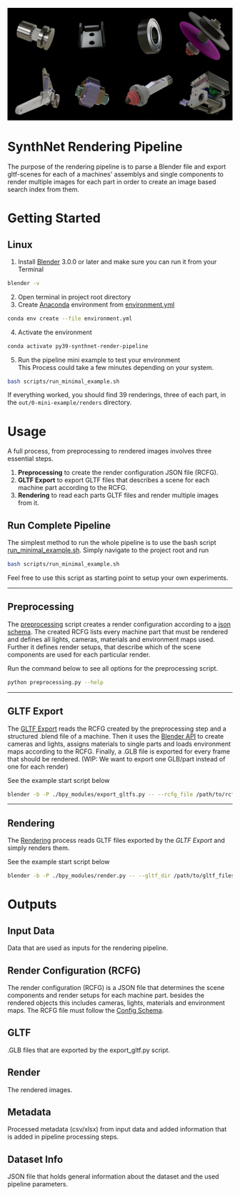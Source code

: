 ![](./docs/imgs/example_renders.jpg)

# SynthNet Rendering Pipeline

The purpose of the rendering pipeline is to parse a Blender file and export gltf-scenes for each of a machines' assemblys and single components to render multiple images for each part in order to create an image based search index from them.

# Getting Started

## Linux
1. Install [Blender](https://www.blender.org) 3.0.0 or later and make sure you can run it from your Terminal
```bash
blender -v
```
2. Open terminal in project root directory
3. Create [Anaconda](https://www.anaconda.com/) environment from [environment.yml](./environment.yml)
 ```bash
conda env create --file environment.yml 
```
4. Activate the environment
 ```bash
conda activate py39-synthnet-render-pipeline 
```
5. Run the pipeline mini example to test your environment</br>
This Process could take a few minutes depending on your system.
```bash
bash scripts/run_minimal_example.sh
``` 
If everything worked, you should find 39 renderings, three of each part, in the `out/0-mini-example/renders` directory.

# Usage

A full process, from preprocessing to rendered images involves three essential steps.
1. **Preprocessing** to create the render configuration JSON file (RCFG).
2. **GLTF Export** to export GLTF files that describes a scene for each machine part according to the RCFG.
3. **Rendering** to read each parts GLTF files and render multiple images from it.

## Run Complete Pipeline
The simplest method to run the whole pipeline is to use the bash script [run_minimal_example.sh](./scripts/run_minimal_example.sh). 
Simply navigate to the project root and run
```bash
bash scripts/run_minimal_example.sh
``` 
Feel free to use this script as starting point to setup your own experiments.

---
## Preprocessing
The [preprocessing](./preprocessing.py) script creates a render configuration according to a [json schema](./validation/schemas/rcfg_schema_v2.json). The created RCFG lists every machine part that must be rendered and defines all lights, cameras, materials and environment maps used. Further it defines render setups, that describe which of the scene components are used for each particular render.

Run the command below to see all options for the preprocessing script.
```bash
python preprocessing.py --help
```
---
## GLTF Export
The [GLTF Export](./bpy_modules/export_gltfs.py) reads the RCFG created by the preprocessing step and a structured .blend file of a machine. Then it uses the [Blender API](https://docs.blender.org/api/current/index.html) to create cameras and lights, assigns materials to single parts and loads environment maps according to the RCFG. Finally, a .GLB file is exported for every frame that should be rendered. (WIP: We want to export one GLB/part instead of one for each render)

See the example start script below
```bash
blender -b -P ./bpy_modules/export_gltfs.py -- --rcfg_file /path/to/rcfg_file.json --data_dir path/to/resources --out_dir path/to/out_dir
```
---
## Rendering
The [Rendering](./bpy_modules/render.py) process reads GLTF files exported by the *GLTF Export* and simply renders them.

See the example start script below
```bash
blender -b -P ./bpy_modules/render.py -- --gltf_dir /path/to/gltf_files --envmap_dir /path/to/envmap_files --out_dir /path/to/output_dir --rcfg_file /path/to/rcfg_file.json --res_x 256 --res_y 256 --out_quality 100 --out_format JPEG --engine CYCLES --device GPU
```

# Outputs

## Input Data
Data that are used as inputs for the rendering pipeline.

## Render Configuration (RCFG)
The render configuration (RCFG) is a JSON file that determines the scene components and render setups for each machine part. besides the rendered objects this includes cameras, lights, materials and environment maps. The RCFG file must follow the [Config Schema](./validation/schemas/rcfg_schema_v2.json).

## GLTF
.GLB files that are exported by the export_gltf.py script.

## Render
The rendered images.

## Metadata
Processed metadata (csv/xlsx) from input data and added information that is added in pipeline processing steps.

## Dataset Info
JSON file that holds general information about the dataset and the used pipeline parameters.